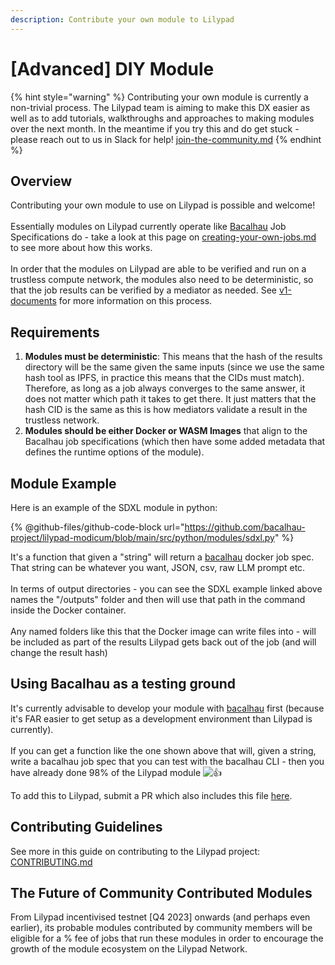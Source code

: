 ```yaml
---
description: Contribute your own module to Lilypad
---
```


# \[Advanced] DIY Module

{% hint style="warning" %}
Contributing your own module is currently a non-trivial process. The Lilypad team is aiming to make this DX easier as well as to add tutorials, walkthroughs and approaches to making modules over the next month. In the meantime if you try this and do get stuck - please reach out to us in Slack for help! [join-the-community.md](../../../../tutorials-and-content/join-the-community.md "mention")
{% endhint %}

## Overview

Contributing your own module to use on Lilypad is possible and welcome!\
\
Essentially modules on Lilypad currently operate like [Bacalhau](https://docs.bacalhau.org) Job Specifications do - take a look at this page on [creating-your-own-jobs.md](../../lilypad-v0/reference/creating-your-own-jobs.md "mention") to see more about how this works.\
\
In order that the modules on Lilypad are able to be verified and run on a trustless compute network, the modules also need to be deterministic, so that the job results can be verified by a mediator as needed. See [v1-documents](../../../../research-and-vision/v1-documents/ "mention") for more information on this process.

## Requirements

1. **Modules must be deterministic**: This means that the hash of the results directory will be the same given the same inputs (since we use the same hash tool as IPFS, in practice this means that the CIDs must match). Therefore, as long as a job always converges to the same answer, it does not matter which path it takes to get there. It just matters that the hash CID is the same as this is how mediators validate a result in the trustless network.
2. **Modules should be either Docker or WASM Images** that align to the Bacalhau job specifications (which then have some added metadata that defines the runtime options of the module).

## Module Example

Here is an example of the SDXL module in python:

{% @github-files/github-code-block url="https://github.com/bacalhau-project/lilypad-modicum/blob/main/src/python/modules/sdxl.py" %}

It's a function that given a "string" will return a [bacalhau](../../lilypad-v0/reference/creating-your-own-jobs.md) docker job spec. That string can be whatever you want, JSON, csv, raw LLM prompt etc.\
\
In terms of output directories - you can see the SDXL example linked above names the "/outputs" folder and then will use that path in the command inside the Docker container.\
\
Any named folders like this that the Docker image can write files into - will be included as part of the results Lilypad gets back out of the job (and will change the result hash)

## Using Bacalhau as a testing ground

It's currently advisable to develop your module with [bacalhau](https://docs.bacalhau.org) first (because it's FAR easier to get setup as a development environment than Lilypad is currently).\
\
If you can get a function like the one shown above that will, given a string, write a bacalhau job spec that you can test with the bacalhau CLI - then you have already done 98% of the Lilypad module ![:+1:](https://a.slack-edge.com/production-standard-emoji-assets/14.0/apple-medium/1f44d.png)

To add this to Lilypad, submit a PR which also includes this file [here](https://github.com/bacalhau-project/lilypad-modicum/blob/main/src/python/modicum/Modules.py).

## Contributing Guidelines

See more in this guide on contributing to the Lilypad project: [CONTRIBUTING.md](https://github.com/bacalhau-project/lilypad-modicum/blob/main/CONTRIBUTING.md)

## The Future of Community Contributed Modules

From Lilypad incentivised testnet \[Q4 2023] onwards (and perhaps even earlier), its probable modules contributed by community members will be eligible for a % fee of jobs that run these modules in order to encourage the growth of the module ecosystem on the Lilypad Network.
